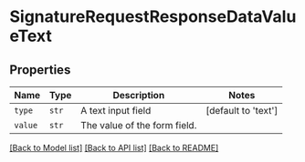 # SignatureRequestResponseDataValueText



## Properties
Name | Type | Description | Notes
------------ | ------------- | ------------- | -------------
| `type` | ```str``` |  A text input field  |  [default to 'text'] |
| `value` | ```str``` |  The value of the form field.  |  |

[[Back to Model list]](../README.md#documentation-for-models) [[Back to API list]](../README.md#documentation-for-api-endpoints) [[Back to README]](../README.md)


